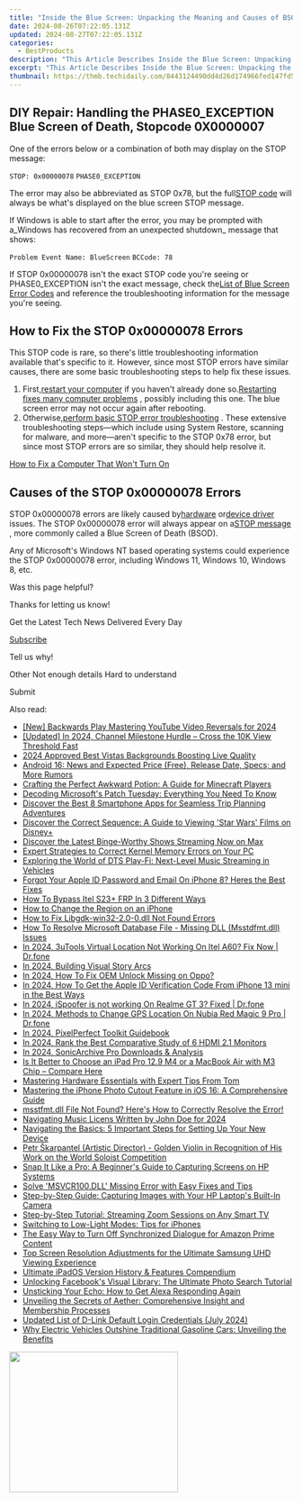 ```yaml
---
title: "Inside the Blue Screen: Unpacking the Meaning and Causes of BSOD"
date: 2024-08-26T07:22:05.131Z
updated: 2024-08-27T07:22:05.131Z
categories:
  - BestProducts
description: "This Article Describes Inside the Blue Screen: Unpacking the Meaning and Causes of BSOD"
excerpt: "This Article Describes Inside the Blue Screen: Unpacking the Meaning and Causes of BSOD"
thumbnail: https://thmb.techidaily.com/8443124490dd4d26d174966fed147fd5721a9572389508714a7b16fe1b9aa1b0.jpg
---
```


## DIY Repair: Handling the PHASE0_EXCEPTION Blue Screen of Death, Stopcode 0X0000007 #
 One of the errors below or a combination of both may display on the STOP message:  

 `STOP: 0x00000078`
`PHASE0_EXCEPTION`

 The error may also be abbreviated as STOP 0x78, but the full[STOP code](https://www.lifewire.com/what-is-a-stop-code-2625685) will always be what's displayed on the blue screen STOP message.

 If Windows is able to start after the error, you may be prompted with a_Windows has recovered from an unexpected shutdown_ message that shows:  

 `Problem Event Name: BlueScreen`
`BCCode: 78`

 If STOP 0x00000078 isn't the exact STOP code you're seeing or PHASE0\_EXCEPTION isn't the exact message, check the[List of Blue Screen Error Codes](https://www.lifewire.com/blue-screen-error-codes-4065576) and reference the troubleshooting information for the message you're seeing.

## How to Fix the STOP 0x00000078 Errors

 This STOP code is rare, so there's little troubleshooting information available that's specific to it. However, since most STOP errors have similar causes, there are some basic troubleshooting steps to help fix these issues.  

1. First,[restart your computer](https://www.lifewire.com/how-to-reboot-a-computer-2624568) if you haven't already done so.[Restarting fixes many computer problems](https://www.lifewire.com/why-does-restarting-seem-to-fix-most-computer-problems-2624569) , possibly including this one. The blue screen error may not occur again after rebooting.
2. Otherwise,[perform basic STOP error troubleshooting](https://www.lifewire.com/how-to-fix-a-blue-screen-of-death-2624518) . These extensive troubleshooting steps—which include using System Restore, scanning for malware, and more—aren't specific to the STOP 0x78 error, but since most STOP errors are so similar, they should help resolve it.

[How to Fix a Computer That Won't Turn On](https://www.lifewire.com/how-do-i-get-my-computer-fixed-2625167)

## Causes of the STOP 0x00000078 Errors

 STOP 0x00000078 errors are likely caused by[hardware](https://www.lifewire.com/computer-hardware-2625895) or[device driver](https://www.lifewire.com/what-is-a-device-driver-2625796) issues. The STOP 0x00000078 error will always appear on a[STOP message](https://www.lifewire.com/blue-screen-of-death-bsod-2625816) , more commonly called a Blue Screen of Death (BSOD).  

 Any of Microsoft's Windows NT based operating systems could experience the STOP 0x00000078 error, including Windows 11, Windows 10, Windows 8, etc.

Was this page helpful?

Thanks for letting us know!

 Get the Latest Tech News Delivered Every Day

[Subscribe](https://www.lifewire.com/#)

Tell us why!

 Other  Not enough details  Hard to understand

 Submit

<ins class="adsbygoogle"
     style="display:block"
     data-ad-format="autorelaxed"
     data-ad-client="ca-pub-7571918770474297"
     data-ad-slot="1223367746"></ins>



<ins class="adsbygoogle"
     style="display:block"
     data-ad-client="ca-pub-7571918770474297"
     data-ad-slot="8358498916"
     data-ad-format="auto"
     data-full-width-responsive="true"></ins>

<span class="atpl-alsoreadstyle">Also read:</span>
<div><ul>
<li><a href="https://youtube-tips.techidaily.com/ackwards-play-mastering-youtube-video-reversals-for-2024/"><u>[New] Backwards Play  Mastering YouTube Video Reversals for 2024</u></a></li>
<li><a href="https://youtube-docs.techidaily.com/09578065-updated-in-2024-channel-milestone-hurdle-cross-the-10k-view-threshold-fast/"><u>[Updated] In 2024, Channel Milestone Hurdle – Cross the 10K View Threshold Fast</u></a></li>
<li><a href="https://extra-tips.techidaily.com/2024-approved-best-vistas-backgrounds-boosting-live-quality/"><u>2024 Approved  Best Vistas  Backgrounds Boosting Live Quality</u></a></li>
<li><a href="https://tech-renaissance.techidaily.com/android-16-news-and-expected-price-free-release-date-specs-and-more-rumors/"><u>Android 16: News and Expected Price (Free), Release Date, Specs; and More Rumors</u></a></li>
<li><a href="https://tech-renaissance.techidaily.com/crafting-the-perfect-awkward-potion-a-guide-for-minecraft-players/"><u>Crafting the Perfect Awkward Potion: A Guide for Minecraft Players</u></a></li>
<li><a href="https://tech-renaissance.techidaily.com/decoding-microsofts-patch-tuesday-everything-you-need-to-know/"><u>Decoding Microsoft's Patch Tuesday: Everything You Need To Know</u></a></li>
<li><a href="https://tech-renaissance.techidaily.com/discover-the-best-8-smartphone-apps-for-seamless-trip-planning-adventures/"><u>Discover the Best 8 Smartphone Apps for Seamless Trip Planning Adventures</u></a></li>
<li><a href="https://tech-renaissance.techidaily.com/discover-the-correct-sequence-a-guide-to-viewing-star-wars-films-on-disneyplus/"><u>Discover the Correct Sequence: A Guide to Viewing 'Star Wars' Films on Disney+</u></a></li>
<li><a href="https://tech-renaissance.techidaily.com/discover-the-latest-binge-worthy-shows-streaming-now-on-max/"><u>Discover the Latest Binge-Worthy Shows Streaming Now on Max</u></a></li>
<li><a href="https://tech-renaissance.techidaily.com/expert-strategies-to-correct-kernel-memory-errors-on-your-pc/"><u>Expert Strategies to Correct Kernel Memory Errors on Your PC</u></a></li>
<li><a href="https://tech-renaissance.techidaily.com/exploring-the-world-of-dts-play-fi-next-level-music-streaming-in-vehicles/"><u>Exploring the World of DTS Play-Fi: Next-Level Music Streaming in Vehicles</u></a></li>
<li><a href="https://apple-account.techidaily.com/forgot-your-apple-id-password-and-email-on-iphone-8-heres-the-best-fixes-by-drfone-ios/"><u>Forgot Your Apple ID Password and Email On iPhone 8? Heres the Best Fixes</u></a></li>
<li><a href="https://bypass-frp.techidaily.com/how-to-bypass-itel-s23plus-frp-in-3-different-ways-by-drfone-android/"><u>How To Bypass Itel S23+ FRP In 3 Different Ways</u></a></li>
<li><a href="https://tech-renaissance.techidaily.com/how-to-change-the-region-on-an-iphone/"><u>How to Change the Region on an iPhone</u></a></li>
<li><a href="https://tech-renaissance.techidaily.com/how-to-fix-libgdk-win32-20-0dll-not-found-errors/"><u>How to Fix Libgdk-win32-2.0-0.dll Not Found Errors</u></a></li>
<li><a href="https://tech-renaissance.techidaily.com/how-to-resolve-microsoft-database-file-missing-dll-msstdfmtdll-issues/"><u>How To Resolve Microsoft Database File - Missing DLL (Msstdfmt.dll) Issues</u></a></li>
<li><a href="https://fake-location.techidaily.com/in-2024-3utools-virtual-location-not-working-on-itel-a60-fix-now-drfone-by-drfone-virtual-android/"><u>In 2024, 3uTools Virtual Location Not Working On Itel A60? Fix Now | Dr.fone</u></a></li>
<li><a href="https://fox-links.techidaily.com/in-2024-building-visual-story-arcs/"><u>In 2024, Building Visual Story Arcs</u></a></li>
<li><a href="https://easy-unlock-android.techidaily.com/in-2024-how-to-fix-oem-unlock-missing-on-oppo-by-drfone-android/"><u>In 2024, How To Fix OEM Unlock Missing on Oppo?</u></a></li>
<li><a href="https://apple-account.techidaily.com/in-2024-how-to-get-the-apple-id-verification-code-from-iphone-13-mini-in-the-best-ways-by-drfone-ios/"><u>In 2024, How To Get the Apple ID Verification Code From iPhone 13 mini in the Best Ways</u></a></li>
<li><a href="https://phone-solutions.techidaily.com/in-2024-ispoofer-is-not-working-on-realme-gt-3-fixed-drfone-by-drfone-virtual-android/"><u>In 2024, iSpoofer is not working On Realme GT 3? Fixed | Dr.fone</u></a></li>
<li><a href="https://phone-solutions.techidaily.com/in-2024-methods-to-change-gps-location-on-nubia-red-magic-9-pro-drfone-by-drfone-virtual-android/"><u>In 2024, Methods to Change GPS Location On Nubia Red Magic 9 Pro | Dr.fone</u></a></li>
<li><a href="https://extra-support.techidaily.com/in-2024-pixelperfect-toolkit-guidebook/"><u>In 2024, PixelPerfect Toolkit Guidebook</u></a></li>
<li><a href="https://extra-skills.techidaily.com/in-2024-rank-the-best-comparative-study-of-6-hdmi-21-monitors/"><u>In 2024, Rank the Best  Comparative Study of 6 HDMI 2.1 Monitors</u></a></li>
<li><a href="https://on-screen-recording.techidaily.com/in-2024-sonicarchive-pro-downloads-and-analysis/"><u>In 2024, SonicArchive Pro Downloads & Analysis</u></a></li>
<li><a href="https://tech-renaissance.techidaily.com/1722886636852-is-it-better-to-choose-an-ipad-pro-129-m4-or-a-macbook-air-with-m3-chip-compare-here/"><u>Is It Better to Choose an iPad Pro 12.9 M4 or a MacBook Air with M3 Chip – Compare Here</u></a></li>
<li><a href="https://tech-renaissance.techidaily.com/mastering-hardware-essentials-with-expert-tips-from-tom/"><u>Mastering Hardware Essentials with Expert Tips From Tom</u></a></li>
<li><a href="https://tech-renaissance.techidaily.com/mastering-the-iphone-photo-cutout-feature-in-ios-16-a-comprehensive-guide/"><u>Mastering the iPhone Photo Cutout Feature in iOS 16: A Comprehensive Guide</u></a></li>
<li><a href="https://tech-renaissance.techidaily.com/msstfmtdll-file-not-found-heres-how-to-correctly-resolve-the-error/"><u>msstfmt.dll File Not Found? Here's How to Correctly Resolve the Error!</u></a></li>
<li><a href="https://instagram-clips.techidaily.com/navigating-music-licens-written-by-john-doe-for-2024/"><u>Navigating Music Licens Written by John Doe for 2024</u></a></li>
<li><a href="https://tech-renaissance.techidaily.com/navigating-the-basics-5-important-steps-for-setting-up-your-new-device/"><u>Navigating the Basics: 5 Important Steps for Setting Up Your New Device</u></a></li>
<li><a href="https://tech-renaissance.techidaily.com/1722898142062-petr-skarpantel-artistic-director-golden-violin-in-recognition-of-his-work-on-the-world-soloist-competition/"><u>Petr Škarpantel (Artistic Director) - Golden Violin in Recognition of His Work on the World Soloist Competition</u></a></li>
<li><a href="https://tech-renaissance.techidaily.com/snap-it-like-a-pro-a-beginners-guide-to-capturing-screens-on-hp-systems/"><u>Snap It Like a Pro: A Beginner's Guide to Capturing Screens on HP Systems</u></a></li>
<li><a href="https://tech-renaissance.techidaily.com/solve-msvcr100dll-missing-error-with-easy-fixes-and-tips/"><u>Solve 'MSVCR100.DLL' Missing Error with Easy Fixes and Tips</u></a></li>
<li><a href="https://tech-renaissance.techidaily.com/step-by-step-guide-capturing-images-with-your-hp-laptops-built-in-camera/"><u>Step-by-Step Guide: Capturing Images with Your HP Laptop's Built-In Camera</u></a></li>
<li><a href="https://tech-renaissance.techidaily.com/step-by-step-tutorial-streaming-zoom-sessions-on-any-smart-tv/"><u>Step-by-Step Tutorial: Streaming Zoom Sessions on Any Smart TV</u></a></li>
<li><a href="https://tech-renaissance.techidaily.com/switching-to-low-light-modes-tips-for-iphones/"><u>Switching to Low-Light Modes: Tips for iPhones</u></a></li>
<li><a href="https://tech-renaissance.techidaily.com/the-easy-way-to-turn-off-synchronized-dialogue-for-amazon-prime-content/"><u>The Easy Way to Turn Off Synchronized Dialogue for Amazon Prime Content</u></a></li>
<li><a href="https://tech-renaissance.techidaily.com/top-screen-resolution-adjustments-for-the-ultimate-samsung-uhd-viewing-experience/"><u>Top Screen Resolution Adjustments for the Ultimate Samsung UHD Viewing Experience</u></a></li>
<li><a href="https://tech-renaissance.techidaily.com/ultimate-ipados-version-history-and-features-compendium/"><u>Ultimate iPadOS Version History & Features Compendium</u></a></li>
<li><a href="https://tech-renaissance.techidaily.com/unlocking-facebooks-visual-library-the-ultimate-photo-search-tutorial/"><u>Unlocking Facebook's Visual Library: The Ultimate Photo Search Tutorial</u></a></li>
<li><a href="https://tech-renaissance.techidaily.com/unsticking-your-echo-how-to-get-alexa-responding-again/"><u>Unsticking Your Echo: How to Get Alexa Responding Again</u></a></li>
<li><a href="https://tech-renaissance.techidaily.com/unveiling-the-secrets-of-aether-comprehensive-insight-and-membership-processes/"><u>Unveiling the Secrets of Aether: Comprehensive Insight and Membership Processes</u></a></li>
<li><a href="https://tech-renaissance.techidaily.com/updated-list-of-d-link-default-login-credentials-july-2024/"><u>Updated List of D-Link Default Login Credentials (July 2024)</u></a></li>
<li><a href="https://tech-renaissance.techidaily.com/why-electric-vehicles-outshine-traditional-gasoline-cars-unveiling-the-benefits/"><u>Why Electric Vehicles Outshine Traditional Gasoline Cars: Unveiling the Benefits</u></a></li>
</ul></div>

<!-- affiliate ads begin -->
<a href="https://caperobbin.sjv.io/c/5597632/2006123/18460" target="_top" id="2006123"><img src="//a.impactradius-go.com/display-ad/18460-2006123" border="0" alt="" width="300" height="250"/></a><img height="0" width="0" src="https://imp.pxf.io/i/5597632/2006123/18460" style="position:absolute;visibility:hidden;" border="0" />
<!-- affiliate ads end -->